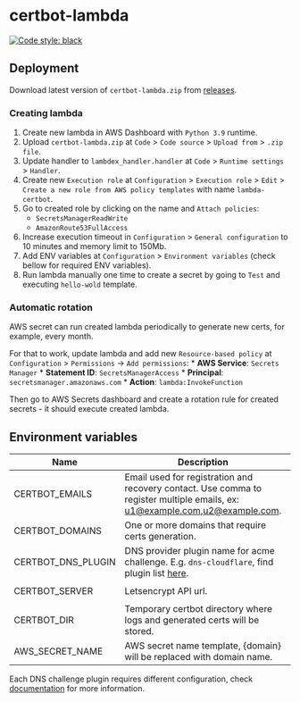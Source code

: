 # certbot-lambda

[![Code style: black](https://img.shields.io/badge/code%20style-black-000000.svg)](https://github.com/psf/black)

## Deployment

Download latest version of `certbot-lambda.zip` from [releases](https://github.com/KiraLT/certbot-lambda/releases).

### Creating lambda

1. Create new lambda in AWS Dashboard with `Python 3.9` runtime.
1. Upload `certbot-lambda.zip` at `Code` > `Code source` > `Upload from` > `.zip file`.
1. Update handler to `lambdex_handler.handler` at `Code` > `Runtime settings` > `Handler`.
1. Create new `Execution role` at `Configuration` > `Execution role` > `Edit` > `Create a new role from AWS policy templates` with name `lambda-certbot`.
1. Go to created role by clicking on the name and `Attach policies`:
    * `SecretsManagerReadWrite`
    * `AmazonRoute53FullAccess`
1. Increase execution timeout in `Configuration` > `General configuration` to 10 minutes and memory limit to 150Mb.
1. Add ENV variables at `Configuration` > `Environment variables` (check bellow for required ENV variables).
1. Run lambda manually one time to create a secret by going to `Test` and executing `hello-wold` template.

### Automatic rotation

AWS secret can run created lambda periodically to generate new certs, for example, every month. 

For that to work, update lambda and add new `Resource-based policy` at `Configuration` > `Permissions` -> `Add permissions`:
    * **AWS Service**: `Secrets Manager`
    * **Statement ID**: `SecretsManagerAccess`
    * **Principal**: `secretsmanager.amazonaws.com`
    * **Action**: `lambda:InvokeFunction`

Then go to AWS Secrets dashboard and create a rotation rule for created secrets - it should execute created lambda.

## Environment variables

| Name | Description | Default/required |
|---|---|---|
| CERTBOT_EMAILS | Email used for registration and recovery contact. Use comma to register multiple emails, ex: u1@example.com,u2@example.com. | **required** |
| CERTBOT_DOMAINS | One or more domains that require certs generation. | **required** |
| CERTBOT_DNS_PLUGIN | DNS provider plugin name for acme challenge. E.g. `dns-cloudflare`, find plugin list [here](https://eff-certbot.readthedocs.io/en/stable/using.html#dns-plugins). | **required** |
| CERTBOT_SERVER | Letsencrypt API url. | `https://acme-v02.api.letsencrypt.org/directory` |
| CERTBOT_DIR | Temporary certbot directory where logs and generated certs will be stored. | `/tmp/certbot` |
| AWS_SECRET_NAME | AWS secret name template, {domain} will be replaced with domain name. | `certbot-{domain}` |

Each DNS challenge plugin requires different configuration, check [documentation](https://eff-certbot.readthedocs.io/en/stable/using.html#dns-plugins) for more information.
